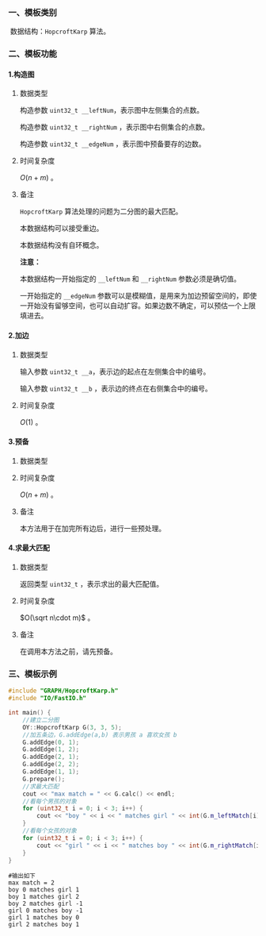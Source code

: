 ### 一、模板类别

​	数据结构：`HopcroftKarp` 算法。

### 二、模板功能

#### 1.构造图

1. 数据类型

   构造参数 `uint32_t __leftNum`​ ，表示图中左侧集合的点数。

   构造参数 `uint32_t __rightNum` ，表示图中右侧集合的点数。

   构造参数 `uint32_t __edgeNum` ，表示图中预备要存的边数。

2. 时间复杂度

   $O(n+m)$ 。

3. 备注

   `HopcroftKarp` 算法处理的问题为二分图的最大匹配。

   本数据结构可以接受重边。
   
   本数据结构没有自环概念。

   **注意：**
   
   本数据结构一开始指定的 `__leftNum` 和 `__rightNum` 参数必须是确切值。
   
   一开始指定的 `__edgeNum` 参数可以是模糊值，是用来为加边预留空间的，即使一开始没有留够空间，也可以自动扩容。如果边数不确定，可以预估一个上限填进去。

#### 2.加边

1. 数据类型

   输入参数 `uint32_t __a`​ ，表示边的起点在左侧集合中的编号。

   输入参数 `uint32_t __b` ，表示边的终点在右侧集合中的编号。

2. 时间复杂度

   $O(1)$ 。


#### 3.预备

1. 数据类型

2. 时间复杂度

   $O(n+m)$ 。

3. 备注

   本方法用于在加完所有边后，进行一些预处理。

#### 4.求最大匹配

1. 数据类型

   返回类型 `uint32_t` ，表示求出的最大匹配值。

2. 时间复杂度

   $O(\sqrt n\cdot m)$ 。

3. 备注

   在调用本方法之前，请先预备。


### 三、模板示例

```c++
#include "GRAPH/HopcroftKarp.h"
#include "IO/FastIO.h"

int main() {
    //建立二分图
    OY::HopcroftKarp G(3, 3, 5);
    //加五条边，G.addEdge(a,b) 表示男孩 a 喜欢女孩 b
    G.addEdge(0, 1);
    G.addEdge(1, 2);
    G.addEdge(2, 1);
    G.addEdge(2, 2);
    G.addEdge(1, 1);
    G.prepare();
    //求最大匹配
    cout << "max match = " << G.calc() << endl;
    //看每个男孩的对象
    for (uint32_t i = 0; i < 3; i++) {
        cout << "boy " << i << " matches girl " << int(G.m_leftMatch[i]) << endl;
    }
    //看每个女孩的对象
    for (uint32_t i = 0; i < 3; i++) {
        cout << "girl " << i << " matches boy " << int(G.m_rightMatch[i]) << endl;
    }
}
```

```
#输出如下
max match = 2
boy 0 matches girl 1
boy 1 matches girl 2
boy 2 matches girl -1
girl 0 matches boy -1
girl 1 matches boy 0
girl 2 matches boy 1

```

